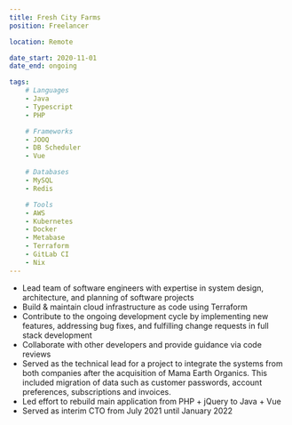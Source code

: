 ```yaml
---
title: Fresh City Farms
position: Freelancer

location: Remote

date_start: 2020-11-01
date_end: ongoing

tags:
    # Languages
    - Java
    - Typescript
    - PHP

    # Frameworks
    - JOOQ
    - DB Scheduler
    - Vue

    # Databases
    - MySQL
    - Redis

    # Tools
    - AWS
    - Kubernetes
    - Docker
    - Metabase
    - Terraform
    - GitLab CI
    - Nix
---
```


- Lead team of software engineers with expertise in system design,
  architecture, and planning of software projects
- Build & maintain cloud infrastructure as code using Terraform
- Contribute to the ongoing development cycle by implementing new features,
  addressing bug fixes, and fulfilling change requests in full stack
  development
- Collaborate with other developers and provide guidance via code reviews
- Served as the technical lead for a project to integrate the systems from both
  companies after the acquisition of Mama Earth Organics. This included
  migration of data such as customer passwords, account preferences,
  subscriptions and invoices.
- Led effort to rebuild main application from PHP + jQuery to Java + Vue
- Served as interim CTO from July 2021 until January 2022

